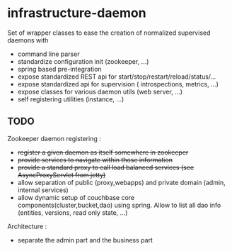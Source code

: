 infrastructure-daemon
================================

Set of wrapper classes to ease the creation of normalized supervised daemons with
- command line parser
- standardize configuration init (zookeeper, ...)
- spring based pre-integration
- expose standardized REST api for start/stop/restart/reload/status/...
- expose standardized api for supervision ( introspections, metrics, ...)
- expose classes for various daemon utils (web server, ...)
- self registering utilities (instance, ...)


TODO
-------------------
Zookeeper daemon registering :
- ~~register a given daemon as itself somewhere in zookeeper~~
- ~~provide services to navigate within those information~~
- ~~provide a standard proxy to call load balanced services (see AsyncProxyServlet from jetty)~~
- allow separation of public (proxy,webapps) and private domain (admin, internal services)
- allow dynamic setup of couchbase core components(cluster,bucket,dao) using spring. Allow to list all dao info (entities, versions, read only state, ...)

Architecture :
- separate the admin part and the business part